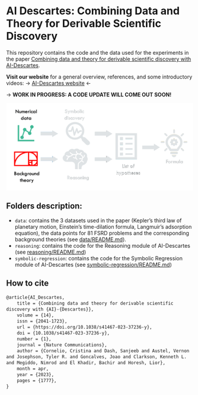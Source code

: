 # AI Descartes: Combining Data and Theory for Derivable Scientific Discovery

This repository contains the code and the data used for the experiments in the paper [Combining data and theory for derivable scientific discovery with AI-Descartes](https://rdcu.be/c9IAY).

**Visit our website** for a general overview, references, and some introductory videos: &rarr; [AI-Descartes website](https://ai-descartes.github.io) &larr;

&rarr; **WORK IN PROGRESS: A CODE UPDATE WILL COME OUT SOON!** 

<p align="center"> <img align="center" src="figures/System.gif" alt="system overview"/> </p> 



## Folders description:
* `data`: contains the 3 datasets used in the paper (Kepler’s third law of planetary motion, Einstein’s time-dilation formula, Langmuir’s adsorption equation), the data points for 81 FSRD problems and the corresponding background theories (see [data/README.md](data/README.md)). 
* `reasoning`: contains the code for the Reasoning module of AI-Descartes (see [reasoning/README.md](reasoning/README.md))
* `symbolic-regression`: contains the code for the Symbolic Regression module of AI-Descartes (see [symbolic-regression/README.md](symbolic-regression/README.md))


## How to cite

```
@article{AI_Descartes,
	title = {Combining data and theory for derivable scientific discovery with {AI}-{Descartes}},
	volume = {14},
	issn = {2041-1723},
	url = {https://doi.org/10.1038/s41467-023-37236-y},
	doi = {10.1038/s41467-023-37236-y},
	number = {1},
	journal = {Nature Communications},
	author = {Cornelio, Cristina and Dash, Sanjeeb and Austel, Vernon and Josephson, Tyler R. and Goncalves, Joao and Clarkson, Kenneth L. and Megiddo, Nimrod and El Khadir, Bachir and Horesh, Lior},
	month = apr,
	year = {2023},
	pages = {1777},
}
```


